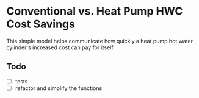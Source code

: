 # Conventional vs. Heat Pump HWC Cost Savings

This simple model helps communicate how quickly a heat pump hot water cylinder's increased cost can pay for itself. 

## Todo 

* [ ] tests
* [ ] refactor and simplify the functions